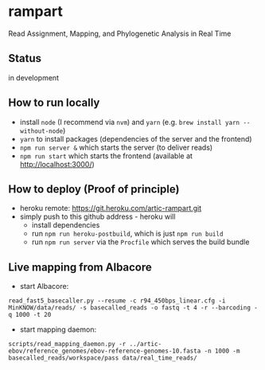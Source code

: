 # rampart
Read Assignment, Mapping, and Phylogenetic Analysis in Real Time

## Status
in development

## How to run locally
* install `node` (I recommend via `nvm`) and `yarn` (e.g. `brew install yarn --without-node`)
* `yarn` to install packages (dependencies of the server and the frontend)
* `npm run server &` which starts the server (to deliver reads)
* `npm run start` which starts the frontend (available at [http://localhost:3000/](http://localhost:3000/))

## How to deploy (Proof of principle)
* heroku remote: https://git.heroku.com/artic-rampart.git
* simply push to this github address - heroku will
  * install dependencies
  * run `npm run heroku-postbuild`, which is just `npm run build`
  * run `npm run server` via the `Procfile` which serves the build bundle

## Live mapping from Albacore
* start Albacore:

```
read_fast5_basecaller.py --resume -c r94_450bps_linear.cfg -i MinKNOW/data/reads/ -s basecalled_reads -o fastq -t 4 -r --barcoding -q 1000 -t 20
```

* start mapping daemon:

```
scripts/read_mapping_daemon.py -r ../artic-ebov/reference_genomes/ebov-reference-genomes-10.fasta -n 1000 -m basecalled_reads/workspace/pass data/real_time_reads/
```

